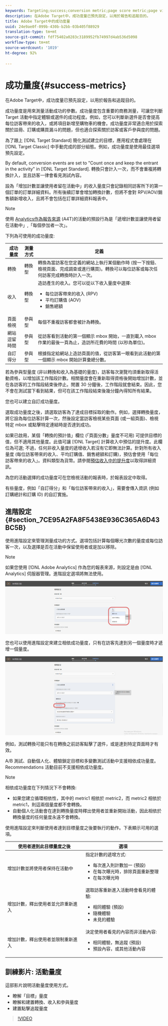 ```yaml
---
keywords: Targeting;success;conversion metric;page score metric;page views metric;revenue metrics;time on site metric;estimated value;advanced settings;success metrics
description: 在Adobe Target中，成功度量已預先設定，以用於報告和追蹤目的。
title: Adobe Target中的成功度量
uuid: 24e9ae0f-099b-430b-b2bb-03b405f88929
translation-type: tm+mt
source-git-commit: fdf75402a0283c3189952fb74997d4ab536d5098
workflow-type: tm+mt
source-wordcount: '1019'
ht-degree: 92%

---
```



# 成功量度{#success-metrics}

在Adobe Target中，成功度量已預先設定，以用於報告和追蹤目的。

成功量度是用來測量活動成功的參數。成功量度包含重要的商務測量，可讓您判斷 Target 活動中指定體驗或選件的成功程度。例如，您可以判斷新選件是否會提高每位訪客帶來的收入，或將項目新增至購物車的機會。成功量度非常適合用於探索關於註冊、訂購或購買漏斗的問題，但也適合探索關於訪客或客戶參與度的問題。

為了跟上 [!DNL Target Standard] 簡化測試建立的目標，應用程式會處理在 [!DNL Target Classic] 中手動完成的部分組態。例如，成功量度是使用最佳選項預先設定。

By default, conversion events are set to &quot;Count once and keep the entrant in the activity&quot; in [!DNL Target Standard]. 轉換只會計入一次，而不會重複將轉換計入，並且訪客一律會看見測試內容。

設為「增加計數並讓使用者留在活動中」的收入量度只會記錄相同訪客所下的第一個訂單的訂單詳細資料。所有後續訂單會增加轉換計數，但將不會對 RPV/AOV/銷售額新增收入，且將不會包括在訂單詳細資料報表中。

>[!NOTE]
>
>使用 [Analytics作為報告來源](/help/c-integrating-target-with-mac/a4t/a4t.md) (A4T)的活動的預設行為是「遞增計數並讓使用者留在活動中」,「每個參加者一次」。

下列為可使用的成功量度:

| 成功量度 | 測量方式 | 定義 |
|--- |--- |--- |
| 轉換 | 轉換型 | 轉換為當訪客在您定義的網站上執行某個動作時 (按一下按鈕、檢視頁面、完成調查或進行購買)。轉換可以每位訪客或每次任何訪客完成轉換時計入一次。 |
| 收入 | 轉換型 | 造訪產生的收入。您可以從以下收入量度中選擇: <ul><li>每位訪客帶來的收入 (RPV)</li><li>平均訂購值 (AOV)</li><li>銷售總額</li></ul> |
| 頁面檢視 | 參與型 | 每個不重複訪客都會被計為轉換。 |
| 網站逗留時間 | 參與型 | 從訪客看到活動的第一個顯示 mbox 開始，一直到載入 mbox 作業的最後一頁為止，造訪所花費的時間 (以秒為單位)。 |
| 自訂得分 | 參與型 | 根據指定給網站上造訪頁面的值，從訪客第一眼看到此活動的第一個顯示 mbox 開始計算彙總分數。 |

若為參與型量度 (非以轉換和收入為基礎的量度)，訪客每次瀏覽均須重新取得活動資格，以增加該工作階段計數。相關量度會在重新取得資格後開始增加計數，並在各訪客的工作階段結束後停止。閒置 30 分鐘後，工作階段就會結束。因此，您不會在測試當下看到結果，但可在該工作階段結束後幾分鐘內得知所有結果。

您也可以建立自訂成功量度。

選取成功量度之後，請選取訪客為了達成目標採取的動作。例如，選擇轉換量度，將它設為每位訪客計算一次，然後設定當訪客檢視某些頁面 (或一組頁面)、檢視特定 mbox 或點擊特定連結時是否達到成功。

如果已啟用，某個「轉換的預計值」欄位 (「頁面分數」量度不可用) 可提供目標的值，但不適用其他量度。此值可讓 [!DNL Target] 計算收入中預估的提升度。此欄位為可選; 不過，任何非收入量度的遞增收入若沒有它即無法計算。針對所有收入量度 (每位訪客帶來的收入、平均訂購值、銷售總額和訂購)，預估會使用「每位訪客帶來的收入」。資料類型為貨幣。請參閱[預估收入中的提升度](/help/administrating-target/r-target-account-preferences/estimating-lift-in-revenue.md)以取得詳細資訊。

為您的活動選擇的成功量度可在您檢視活動的報表時，於報表設定中取得。

有些量度，例如「自訂得分」和「每位訪客帶來的收入」，需要會傳入資訊 (例如訂購總計和訂購 ID) 的自訂實施。

## 進階設定 {#section_7CE95A2FA8F5438E936C365A6D43BC5B}

使用進階設定來管理測量成功的方式。選項包括計算每個曝光次數的量度或每位訪客一次，以及選擇是否在活動中保留使用者或是加以移除。

>[!NOTE]
>
>如果您使用 [!DNL Adobe Analytics] 作為您的報表來源，則設定是由 [!DNL Analytics] 伺服器管理。進階設定選項將無法使用。

![進階設定下拉式清單](/help/c-activities/r-success-metrics/assets/Menu_AdvancedSettings.png)

您也可以使用進階設定來建立相依成功量度，只有在訪客先達到另一個量度時才遞增一個量度。

![新增相依性](/help/c-activities/r-success-metrics/assets/UI_dep_success_metric.png)

例如，測試轉換可能只有在轉換之前訪客點擊了選件，或是達到特定頁面時才有效。

A/B 測試、自動個人化、體驗鎖定目標和多變數測試活動中支援相依成功量度。Recommendations 活動目前不支援相依成功量度。

>[!NOTE]
>
>相依成功量度在下列情況下不會轉換:

* 如果您建立循環相依性，其中的 metric1 相依於 metric2，而 metric2 相依於 metric1，則這兩個量度都不會轉換。
* 自動個人化活動會在達到轉換量度時釋出使用者並重新開始活動，因此相依於轉換量度的任何量度永遠不會轉換。

使用進階設定來判斷使用者達到目標量度之後要執行的動作。下表顯示可用的選項。

| 使用者達到此目標量度之後 | 選項 |
|--- |--- |
| 增加計數並將使用者保持在活動中 | 指定計數的遞增方式:<ul><li>每次進入則計數加一 (預設)</li><li>在每次曝光時，排除頁面重新整理</li><li>在每次曝光時</li></ul> |
| 增加計數，釋出使用者並允許重新進入 | 選取訪客重新進入活動時會看見的體驗:<ul><li>相同體驗 (預設)</li><li>隨機體驗</li><li>未見的體驗</li></ul> |
| 增加計數，釋出使用者並限制重新進入 | 決定使用者看見的內容而非活動內容:<ul><li>相同體驗，無追蹤 (預設)</li><li>預設內容，或其他活動內容</li></ul> |

## 訓練影片: 活動量度

這部影片說明活動量度使用方式。

* 瞭解「目標」量度
* 瞭解和建置轉換、收入和參與量度
* 建置點擊追蹤量度

>[!VIDEO](https://video.tv.adobe.com/v/17380)